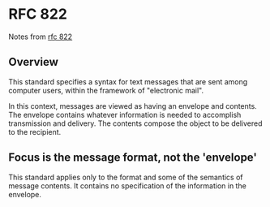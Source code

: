 # RFC 822

Notes from [rfc 822](https://tools.ietf.org/html/rfc822)

## Overview 
This standard specifies a syntax for text messages that are sent  among computer users, within the framework of "electronic mail".

In this context, messages are viewed as having an envelope and contents. The envelope contains whatever information is needed to accomplish transmission and delivery. The contents compose the object to be delivered to the recipient. 

## Focus is the message format, not the 'envelope'
This standard applies only to the format and some of the semantics of message contents. It contains no specification of the information in the envelope.